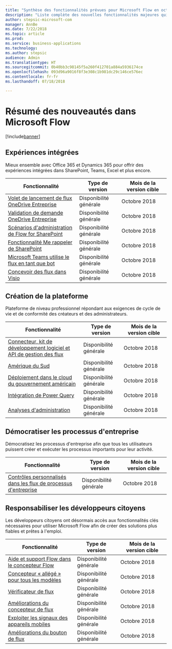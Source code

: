 ```yaml
---
title: "Synthèse des fonctionnalités prévues pour Microsoft Flow en octobre 2018"
description: "Liste complète des nouvelles fonctionnalités majeures qui seront disponibles dans la version d'octobre 2018 de Microsoft Flow."
author: stepsic-microsoft-com
manager: AnnBe
ms.date: 7/22/2018
ms.topic: article
ms.prod: 
ms.service: business-applications
ms.technology: 
ms.author: stepsic
audience: Admin
ms.translationtype: HT
ms.sourcegitcommit: 0b40bb3c98145f5a260f412701a884a5936174ce
ms.openlocfilehash: 093d96a9016f8f3e308c1b981dc29c146ce576ec
ms.contentlocale: fr-fr
ms.lasthandoff: 07/18/2018

---
```


# <a name="summary-of-whats-new-in-microsoft-flow"></a>Résumé des nouveautés dans Microsoft Flow

[!include[banner](../../includes/banner.md)]

## <a name="integrated-experiences"></a>Expériences intégrées

Mieux ensemble avec Office 365 et Dynamics 365 pour offrir des expériences intégrées dans SharePoint, Teams, Excel et plus encore.

| Fonctionnalité                                                                                 | Type de version         | Mois de la version cible |
|-----------------------------------------------------------------------------------------|----------------------|----------------------|
| [Volet de lancement de flux OneDrive Entreprise](onedrive-for-business-flow-launch-panel.md) | Disponibilité générale | Octobre 2018         |
| [Validation de demande OneDrive Entreprise](onedrive-for-business-request-sign-off.md)   | Disponibilité générale | Octobre 2018         |
| [Scénarios d'administration de Flow for SharePoint](flow-for-sharepoint-admin-scenarios.md)         | Disponibilité générale | Octobre 2018         |
| [Fonctionnalité Me rappeler de SharePoint](sharepoint-remind-me.md)                                       | Disponibilité générale | Octobre 2018         |
| [Microsoft Teams utilise le flux en tant que bot](microsoft-teams-uses-flow-as-a-bot.md)           | Disponibilité générale | Octobre 2018         |
| [Concevoir des flux dans Visio](design-flows-in-visio.md)                                     | Disponibilité générale | Octobre 2018         |

## <a name="building-the-platform"></a>Création de la plateforme

Plateforme de niveau professionnel répondant aux exigences de cycle de vie et de conformité des créateurs et des administrateurs.

| Fonctionnalité                                                                                               | Type de version         | Mois de la version cible |
|-------------------------------------------------------------------------------------------------------|----------------------|----------------------|
| [Connecteur, kit de développement logiciel et API de gestion des flux](flow-management-connector-sdk-and-apis.md)                | Disponibilité générale | Octobre 2018         |
| [Amérique du Sud](south-america.md)                                                                     | Disponibilité générale | Octobre 2018         |
| [Déploiement dans le cloud du gouvernement américain](us-government-cloud-deployment.md)                                 | Disponibilité générale | Octobre 2018         |
| [Intégration de Power Query](power-query-integration.md)                                               | Disponibilité générale | Octobre 2018         |
| [Analyses d'administration](admin-analytics.md)                                                                 | Disponibilité générale | Octobre 2018         |

## <a name="democratize-business-processes"></a>Démocratiser les processus d'entreprise

Démocratisez les processus d'entreprise afin que tous les utilisateurs puissent créer et exécuter les processus importants pour leur activité.

| Fonctionnalité                                                                                     | Type de version         | Mois de la version cible |
|---------------------------------------------------------------------------------------------|----------------------|------------------------|
| [Contrôles personnalisés dans les flux de processus d'entreprise](custom-controls-in-business-process-flows.md) | Disponibilité générale | Octobre 2018           |

## <a name="empower-citizen-developers"></a>Responsabiliser les développeurs citoyens

Les développeurs citoyens ont désormais accès aux fonctionnalités clés nécessaires pour utiliser Microsoft Flow afin de créer des solutions plus fiables et prêtes à l'emploi.

| Fonctionnalité                                                                                             | Type de version         | Mois de la version cible |
|-----------------------------------------------------------------------------------------------------|----------------------|----------------------|
| [Aide et support Flow dans le concepteur Flow](flow-support-help-inside-of-the-flow-designer.md) | Disponibilité générale | Octobre 2018         |
| [Concepteur « allégé » pour tous les modèles](diet-designer-for-all-templates.md)                             | Disponibilité générale | Octobre 2018         |
| [Vérificateur de flux](flow-checker.md)                                                                     | Disponibilité générale | Octobre 2018         |
| [Améliorations du concepteur de flux](flow-designer-enhancements.md)                                       | Disponibilité générale | Octobre 2018         |
| [Exploiter les signaux des appareils mobiles](leverage-device-signals-on-mobile-devices.md)         | Disponibilité générale | Octobre 2018         |
| [Améliorations du bouton de flux](flow-button-enhancements.md)                                           | Disponibilité générale | Octobre 2018         |

